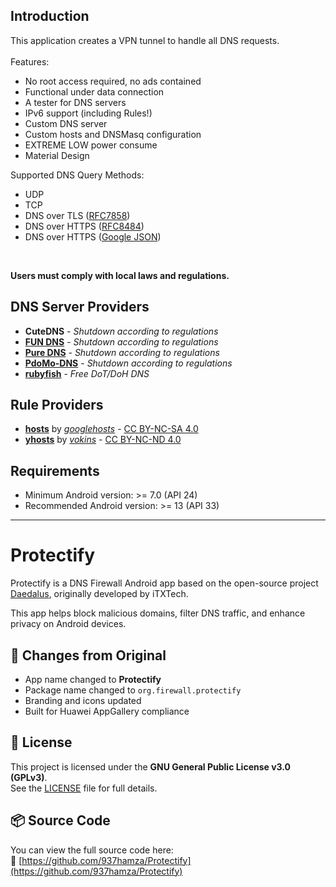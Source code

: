 ## Introduction

This application creates a VPN tunnel to handle all DNS requests.<br>
<br>
Features:
* No root access required, no ads contained
* Functional under data connection
* A tester for DNS servers
* IPv6 support (including Rules!)
* Custom DNS server
* Custom hosts and DNSMasq configuration
* EXTREME LOW power consume
* Material Design

Supported DNS Query Methods:
* UDP
* TCP 
* DNS over TLS ([RFC7858](https://tools.ietf.org/html/rfc7858))
* DNS over HTTPS ([RFC8484](https://tools.ietf.org/html/rfc8484))
* DNS over HTTPS ([Google JSON](https://developers.google.com/speed/public-dns/docs/dns-over-https))
<br>

__Users must comply with local laws and regulations.__<br>

## DNS Server Providers

* __CuteDNS__ - *Shutdown according to regulations*
* __[FUN DNS](http://fundns.cn)__ - *Shutdown according to regulations*
* __[Pure DNS](https://puredns.cn/)__ - *Shutdown according to regulations*
* __[PdoMo-DNS](https://pdomo.me/)__ - *Shutdown according to regulations*
* __[rubyfish](https://www.rubyfish.cn)__ - *Free DoT/DoH DNS*

## Rule Providers

* __[hosts](https://github.com/googlehosts/hosts)__ by *[googlehosts](https://github.com/googlehosts)* - [CC BY-NC-SA 4.0](https://creativecommons.org/licenses/by-nc-sa/4.0/deed.zh)
* __[yhosts](https://github.com/vokins/yhosts)__ by *[vokins](https://github.com/vokins)* - [CC BY-NC-ND 4.0](https://creativecommons.org/licenses/by-nc-nd/4.0/)

## Requirements

* Minimum Android version: >= 7.0 (API 24)
* Recommended Android version: >= 13 (API 33)
-----------------------------------------------------------------------------------------------------------------------------------
# Protectify

Protectify is a DNS Firewall Android app based on the open-source project [Daedalus](https://github.com/iTXTech/Daedalus), originally developed by iTXTech.

This app helps block malicious domains, filter DNS traffic, and enhance privacy on Android devices.

## 🔄 Changes from Original

- App name changed to **Protectify**
- Package name changed to `org.firewall.protectify`
- Branding and icons updated
- Built for Huawei AppGallery compliance

## 📜 License

This project is licensed under the **GNU General Public License v3.0 (GPLv3)**.  
See the [LICENSE](LICENSE) file for full details.

## 📦 Source Code

You can view the full source code here:  
🔗 [https://github.com/937hamza/Protectify](https://github.com/937hamza/Protectify)
